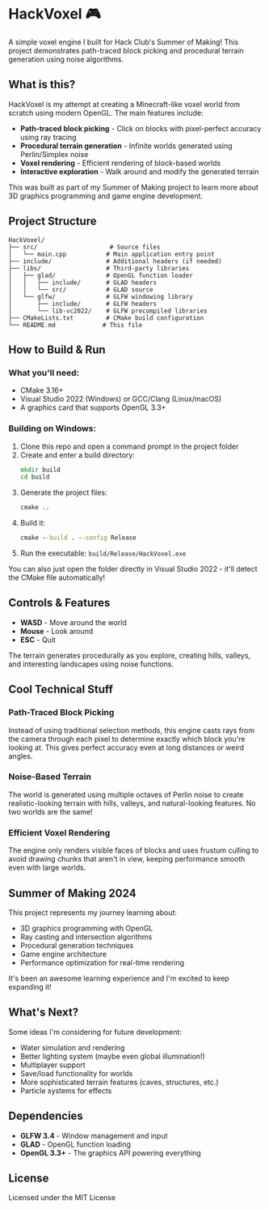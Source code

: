 # HackVoxel 🎮

A simple voxel engine I built for Hack Club's Summer of Making! This project demonstrates path-traced block picking and procedural terrain generation using noise algorithms.

## What is this?

HackVoxel is my attempt at creating a Minecraft-like voxel world from scratch using modern OpenGL. The main features include:

- **Path-traced block picking** - Click on blocks with pixel-perfect accuracy using ray tracing
- **Procedural terrain generation** - Infinite worlds generated using Perlin/Simplex noise
- **Voxel rendering** - Efficient rendering of block-based worlds
- **Interactive exploration** - Walk around and modify the generated terrain

This was built as part of my Summer of Making project to learn more about 3D graphics programming and game engine development.

## Project Structure

```
HackVoxel/
├── src/                    # Source files
│   └── main.cpp           # Main application entry point
├── include/               # Additional headers (if needed)
├── libs/                  # Third-party libraries
│   ├── glad/              # OpenGL function loader
│   │   ├── include/       # GLAD headers
│   │   └── src/           # GLAD source
│   └── glfw/              # GLFW windowing library
│       ├── include/       # GLFW headers
│       └── lib-vc2022/    # GLFW precompiled libraries
├── CMakeLists.txt         # CMake build configuration
└── README.md             # This file
```

## How to Build & Run

### What you'll need:
- CMake 3.16+
- Visual Studio 2022 (Windows) or GCC/Clang (Linux/macOS)
- A graphics card that supports OpenGL 3.3+

### Building on Windows:

1. Clone this repo and open a command prompt in the project folder
2. Create and enter a build directory:
   ```cmd
   mkdir build
   cd build
   ```
3. Generate the project files:
   ```cmd
   cmake ..
   ```
4. Build it:
   ```cmd
   cmake --build . --config Release
   ```
5. Run the executable: `build/Release/HackVoxel.exe`

You can also just open the folder directly in Visual Studio 2022 - it'll detect the CMake file automatically!

## Controls & Features

- **WASD** - Move around the world
- **Mouse** - Look around
- **ESC** - Quit

The terrain generates procedurally as you explore, creating hills, valleys, and interesting landscapes using noise functions.

## Cool Technical Stuff

### Path-Traced Block Picking
Instead of using traditional selection methods, this engine casts rays from the camera through each pixel to determine exactly which block you're looking at. This gives perfect accuracy even at long distances or weird angles.

### Noise-Based Terrain
The world is generated using multiple octaves of Perlin noise to create realistic-looking terrain with hills, valleys, and natural-looking features. No two worlds are the same!

### Efficient Voxel Rendering
The engine only renders visible faces of blocks and uses frustum culling to avoid drawing chunks that aren't in view, keeping performance smooth even with large worlds.

## Summer of Making 2024

This project represents my journey learning about:
- 3D graphics programming with OpenGL
- Ray casting and intersection algorithms  
- Procedural generation techniques
- Game engine architecture
- Performance optimization for real-time rendering

It's been an awesome learning experience and I'm excited to keep expanding it!

## What's Next?

Some ideas I'm considering for future development:
- Water simulation and rendering
- Better lighting system (maybe even global illumination!)
- Multiplayer support
- Save/load functionality for worlds
- More sophisticated terrain features (caves, structures, etc.)
- Particle systems for effects

## Dependencies

- **GLFW 3.4** - Window management and input
- **GLAD** - OpenGL function loading
- **OpenGL 3.3+** - The graphics API powering everything

## License

Licensed under the MIT License


